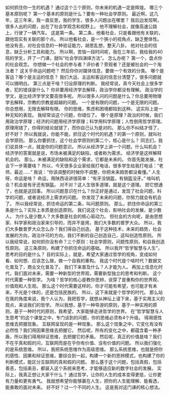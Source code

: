 如何抓住你一生的机遇？
通过这个三个原则，你未来的机遇一定是辉煌。
哪三个基本原则呢？
第一个基本的原则是什么？要有一种社会学原则。
最近啊，这几年，这三年来，我一直反思，我的学生，很多人问题出在哪里？
我后边发现啊，很多人出的问题，出在了社会学观念和视野上。
他不理解社会，就像高速公路上，行驶了一辆汽车。
这是第一条。
第二条，他看社会，只是看跟他有关联的，跟他现实有关联的那个点。
所以他看社会，是一个狭小的视角点，缺乏整体性。
他没有去，对社会信息的一种验证能力，胡思乱想，整天八卦。
他对社会的信息，缺乏分析工具和能力。
所以啊，苦恼一段时间呢，我在三年前，我给我的40班的学生，开了一门课，就叫“社会学四演绎方法”。
怎么办呢？
第一个，盘点你的社会观念。
你想做一个社会的参与者？评价者？旁观者？还是被社会的一个淘汰者？
这关乎命运问题吧？
然后你你对媒体信息，要做一个有效的分类。
哪个是客运？哪个是主运的信息？
我们大运、主运和客运的信息分清楚了，很多问题就可以搞明白。
第三点是干啥？归设原理的判断。
我经常说，真今天社会上很多学者，犯的错误是什么？
你非要用经济学去解释，政治学你都没有理解。
政治学的学文，是比经济学学文要高很多呢。
所以很多人问的问题是什么？你总要用物理学去解释，宗教的宗教是超越的问题。
一个是有限的问题，一个是无限的问题。
你总想用，无限去解释有限。
你的思维，焦虑和困境都陷到这种。
这实际上是一种无知的表现。
我经常谈这个问题，你错位了。
哪个是原理？政治的时候，我们用政治学原理；经济的问题用经济学原理；科学用科学原理；人性倒用哲学原理。
原理用错了，你得的结论就错了，而你自己认为是对的。
那么你不纠结才怪了，好不好？
所以我就说，你能不能，抓住这个时代的机遇？的第一个原则，就叫社会学原则。
那么你要抓住，这个社会学原则的第二个，核心是什么？
同志们，我们说具体一点，就是你的问题意识。
所以从经济学上讲一个问题，什么叫机会？
经济学的答案就是说，市场未被满足的缺陷，或者称为需求。
经济学是这样解释机会的。
那么，未被满足的缺陷和这个需求，它都是未来的。
你首先能发展，社会下一步需要啥？
所以，今天很多企业家给我打电话，很多学生给我打电话：“老师，最近……”
我说：“你该调整的时候你不调整，你把未来趋势都没看懂。”
人生呀，命运是啥？
命运，用陕西话讲很简单：“有牙没锅盔，有锅盔没牙。”
啥叫机会？机会是有牙还有锅盔。
对不对？这人生很多道理，就是这个道理。
把它想通了，也就是这回事。
所以问题意识在什么？你正好是通过，发现了社会问题，科学的问题，或者说经济上需求的问题。
你发现了未来的问题，你努力就会有机会了。
所以我经常说，抓住命运的第二条，叫问题原则。
那么，抓住你命运的第三条是什么？实际上本质是创造原则。
我们说这个社会，影响社会的发展，是少数人。
为什么是少数人？大多数是社会的核心驱动力。
但社会的方向呢，是由思想家、科学家和政治家来引导的，而并不是用，我们大多数的普罗大众。
所以，我们大多数普罗大众怎么办？我们得自己创造。
基于这种技术，未来的趋势，社会发展的方向，政治许可的方向，我们不断的自己创造自己，这叫创造性原则。
所以我经常说，如何抓你没有命？三个原则：社会学原则，问题性原则，和自我创造性原则。
这三条原则，构建了你抓住命运的基础。
所以我开“哲学智慧与人生”，思考的目的是什么？
目的实际上，就是，希望大家通过哲学的视角，变成如何看、如何想、应该怎么做，做一个自我的重构。
我这个时代是个啥时代？数据文化普及了，商业文化普及了。
我们下来普及什么？人才能为人。
再加上信息化时代，我们面对未来，需要一种新型的世界观，需要新型独立的思考和判断。
这个时代需要一种哲学。
为啥？哲学的核心是教你思辨，说穿了是重构你的世界观、价值观和人生观。
那么这个时代需要这样的，你才可能有希望，也可能才有未来，不光是个体的，还是包括民族的。
所以，这下来就是个哲学的时代。
那么站在我的角度来说，我个人认为，我把哲学，就想从神坛上请下来，基于实用主义的观点，来谈我们的哲学。
所以我想，基于一种导游的原则，基于一种实用的原则，基于一种时代的原则，我希望，大家能够走进哲学的世界。
在“哲学智慧与人生思考”的这个课堂之中，专门谈到的问题，你的思维必须有4个升级。
得用感性思维去把握现象。
互联网呈现的是一种现象。
那么这个现象之中，它变化有没有必然性？我们用因果思维去把握它。
然后呢，所有的变化之中，都蕴含着一种矛盾，所以我们得用辩证思维，去把握它的矛盾。
然后呢，真正的价值是啥？我们不在乎真和假的问，互联网而是在乎你有价值、没有价值的问题。
所以我们强化的是系统思维。
所以，我把系统思维作为高级思维。
那么系统思维，也就是把你的感性、因果和辩证思维，要综合到一起，构建一个新的思辨模式，也构建了你的判断模式，能区分互联网的真和假的问题。
那么基于这个问题，包括真假，包括善恶，包括美丑，都装入这个系统来思考，才能够适应新的数字社会的发展。
实际上，我真正想让大家干什么？
通过哲学，让你的人生的成本变得更低，让你更有力量和更有勇气。
我就想希望你能够赢在人生，把你的人生能理解、能看透，能勇敢的面对未来。
好不好？过一个不同的人生。
这是我对这门课的核心想法。